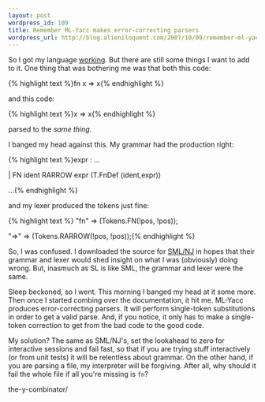 ```yaml
---
layout: post
wordpress_id: 109
title: Remember ML-Yacc makes error-correcting parsers
wordpress_url: http://blog.alieniloquent.com/2007/10/09/remember-ml-yacc-makes-error-correcting-parsers/
---
```

So I got my language [working][1]. But there are still some things I want to
add to it. One thing that was bothering me was that both this code:

{% highlight text %}fn x => x{% endhighlight %}

and this code:

{% highlight text %}x => x{% endhighlight %}

parsed to the _same thing_.

I banged my head against this. My grammar had the production right:

{% highlight text %}expr : ...

| FN ident RARROW expr (T.FnDef (ident,expr))

...{% endhighlight %}

and my lexer produced the tokens just fine:

{% highlight text %}<INITIAL> "fn" => (Tokens.FN(!pos, !pos));

<INITIAL> "=>" => (Tokens.RARROW(!pos, !pos));{% endhighlight %}

So, I was confused. I downloaded the source for [SML/NJ][2] in hopes that
their grammar and lexer would shed insight on what I was (obviously) doing
wrong. But, inasmuch as SL is like SML, the grammar and lexer were the same.

Sleep beckoned, so I went. This morning I banged my head at it some more. Then
once I started combing over the documentation, it hit me. ML-Yacc produces
error-correcting parsers. It will perform single-token substitutions in order
to get a valid parse. And, if you notice, it only has to make a single-token
correction to get from the bad code to the good code.

My solution? The same as SML/NJ's, set the lookahead to zero for interactive
sessions and fail fast, so that if you are trying stuff interactively (or from
unit tests) it will be relentless about grammar. On the other hand, if you are
parsing a file, my interpreter will be forgiving. After all, why should it
fail the whole file if all you're missing is `fn`?

   [1]: http://blog.alieniloquent.com/2007/10/08/samuels-lambda-and-
the-y-combinator/

   [2]: http://smlnj.org


